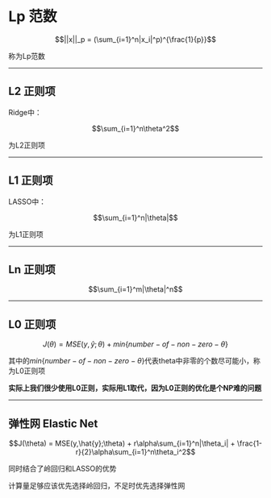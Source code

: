# Lp 范数

$$||x||_p = (\sum_{i=1}^n|x_i|^p)^{\frac{1}{p}}$$

称为Lp范数

---

## L2 正则项

Ridge中：

$$\sum_{i=1}^n\theta^2$$

为L2正则项

---

## L1 正则项

LASSO中：

$$\sum_{i=1}^n|\theta|$$

为L1正则项

---

## Ln 正则项

$$\sum_{i=1}^m|\theta|^n$$

---

## L0 正则项

$$J(\theta) = MSE(y,\hat{y};\theta) + min\{number-of-non-zero-\theta\}$$

其中的$min\{number-of-non-zero-\theta\}$代表theta中非零的个数尽可能小，称为L0正则项

**实际上我们很少使用L0正则，实际用L1取代，因为L0正则的优化是个NP难的问题**

---

## 弹性网 Elastic Net

$$J(\theta) = MSE(y,\hat{y};\theta) + r\alpha\sum_{i=1}^n|\theta_i| + \frac{1-r}{2}\alpha\sum_{i=1}^n\theta_i^2$$

同时结合了岭回归和LASSO的优势

计算量足够应该优先选择岭回归，不足时优先选择弹性网
